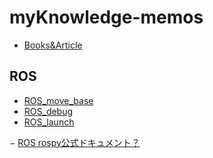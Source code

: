 # myKnowledge-memos

- [Books&Article](Books&Article.md)

## ROS 

- [ROS_move_base](ROS_move_base.md)  
- [ROS_debug](ROS_debug.md)
- [ROS_launch](ROS_launch.md)

− [ROS rospy公式ドキュメント？](http://docs.ros.org/en/jade/api/rospy/html/rospy-module.html)
